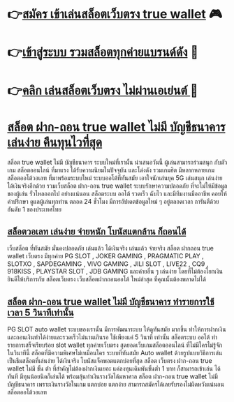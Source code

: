 # 👉[สมัคร เข้าเล่นสล็อตเว็บตรง true wallet](https://shorturl.asia/HzhEx "สมัคร เข้าเล่นสล็อตเว็บตรง true wallet") 🎮
# 👉[เข้าสู่ระบบ รวมสล็อตทุกค่ายแบรนด์ดัง](https://shorturl.asia/HzhEx "เข้าสู่ระบบ รวมสล็อตทุกค่ายแบรนด์ดัง") 👾
# 👉[คลิก เล่นสล็อตเว็บตรง ไม่ผ่านเอเย่นต์ ](https://shorturl.asia/HzhEx "คลิก เล่นสล็อตเว็บตรง ไม่ผ่านเอเย่นต์ ")🎰

# [สล็อต ฝาก-ถอน true wallet ไม่มี บัญชีธนาคาร เล่นง่าย คืนทุนไวที่สุด](https://shorturl.asia/HzhEx "สล็อต ฝาก-ถอน true wallet ไม่มี บัญชีธนาคาร เล่นง่าย คืนทุนไวที่สุด")
สล็อต true wallet ไม่มี บัญชีธนาคาร ระบบใหม่ที่เรานั้น นำเสนอวันนี้ ผู้เล่นสามารถร่วมสนุก กับตัวเกม สล็อตออนไลน์ ที่มาแรง ได้รับความนิยมในปัจจุบัน และโด่งดัง รวมเกมฮิต มีหลากหลายเกม สล็อตออโต้วอเลท ที่มาพร้อมระบบใหม่ ระบบออโต้ที่ทันสมัย เอาใจนักเล่นยุค 5G เล่นสนุก เล่นง่ายได้เงินจริงอีกด้วย รวมเว็บสล็อต ฝาก-ถอน true wallet ระบบรักษาความปลอดภัย ที่จะไม่ให้มีข้อมูลของผู้เล่น รั่วไหลออกไป อย่างแน่นอน สล็อตระบบ ออโต้ รวดเร็ว ฉับไว และมีทีมงานมืออาชีพ คอยให้คำปรึกษา ดูแลผู้เล่นทุกท่าน ตลอด 24 ชั่วโมง มีการอัปเดตข้อมูลใหม่ ๆ อยู่ตลอดเวลา การันตีด้วยอันดับ 1 ของประเทศไทย

## [สล็อตวอเลท เล่นง่าย จ่ายหนัก โบนัสแตกล้าน ก็ถอนได้](https://shorturl.asia/HzhEx "สล็อตวอเลท เล่นง่าย จ่ายหนัก โบนัสแตกล้าน ก็ถอนได้")
เว็บสล็อต ที่ทันสมัย มั่นคงปลอดภัย เล่นแล้ว ได้เงินจริง เล่นแล้ว จ่ายจริง สล็อต ฝากถอน true wallet เว็บตรง มีทุกค่าย PG SLOT , JOKER GAMING , PRAGMATIC PLAY , SLOTXO , SAPDEGAMING , VIVO GAMING , JILI SLOT , LIVE22 , CQ9 , 918KISS , PLAYSTAR SLOT , JDB GAMING และค่ายอื่น ๆ เล่นง่าย โดยที่ไม่ต้องโยกเงิน ยินดีให้บริการกับ สล็อตเว็บตรง เว็บสล็อตฝากถอนออโต้ ใหม่ล่าสุด ที่คุณนั้นต้องพลาดไม่ได้

## [สล็อต ฝาก-ถอน true wallet ไม่มี บัญชีธนาคาร ทำรายการใช้เวลา 5 วินาทีเท่านั้น](https://shorturl.asia/HzhEx "สล็อต ฝาก-ถอน true wallet ไม่มี บัญชีธนาคาร ทำรายการใช้เวลา 5 วินาทีเท่านั้น")
PG SLOT auto wallet ระบบของเรานั้น มีการพัฒนาระบบ ให้ดูทันสมัย มากขึ้น ทำให้การฝากเงิน และถอนเงินทำได้ง่ายและรวดเร็วไม่นานเกินรอ ใช้เพียงแค่ 5 วินาที เท่านั้น สล็อตระบบ ออโต้ ทำรายการเสร็จเรียบร้อย slot wallet ทุกค่ายเว็บตรง สุดยอดเว็บเกมสล็อตออนไลน์ ที่ไม่มีใครไม่รู้จักในวินาทีนี้ สล็อตที่มีความพิเศษไม่เหมือนใคร ระบบที่ทันสมัย Auto wallet ด้วยรูปแบบวิธีการเล่น เป็นธีมสล็อตที่เล่นง่าย ได้เงินจริง โบนัสแจ็คพอตแตกบ่อยที่สุด สล็อต เว็บตรง ฝาก-ถอน true wallet ไม่มี ขั้น ต่ํา ที่สำคัญไม่ต้องฝากเงินเยอะ แค่ลงทุนเดิมพันขั้นต่ำ 1 บาท ก็สามารถเข้าเล่น ได้ทันที มีทุนน้อยนิดก็เล่นได้ พร้อมลุ้นทำเงินรางวัลได้มหาศาล สล็อต ฝาก-ถอน true wallet ไม่มี บัญชีธนาคาร เพราะเงินรางวัลในเกม แตกบ่อย แตกง่าย สามารถสมัครได้เลยรับรองไม่ผิดหวังแน่นอน สล็อตออโต้วอเลท
